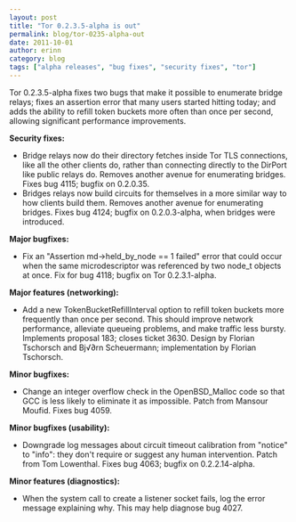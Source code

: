 ```yaml
---
layout: post
title: "Tor 0.2.3.5-alpha is out"
permalink: blog/tor-0235-alpha-out
date: 2011-10-01
author: erinn
category: blog
tags: ["alpha releases", "bug fixes", "security fixes", "tor"]
---
```


Tor 0.2.3.5-alpha fixes two bugs that make it possible to enumerate
 bridge relays; fixes an assertion error that many users started hitting
 today; and adds the ability to refill token buckets more often than
 once per second, allowing significant performance improvements.

**Security fixes:**

- Bridge relays now do their directory fetches inside Tor TLS
 connections, like all the other clients do, rather than connecting
 directly to the DirPort like public relays do. Removes another
 avenue for enumerating bridges. Fixes bug 4115; bugfix on 0.2.0.35.
- Bridges relays now build circuits for themselves in a more similar
 way to how clients build them. Removes another avenue for
 enumerating bridges. Fixes bug 4124; bugfix on 0.2.0.3-alpha,
 when bridges were introduced.

**Major bugfixes:**

- Fix an "Assertion md->held\_by\_node == 1 failed" error that could
 occur when the same microdescriptor was referenced by two node\_t
 objects at once. Fix for bug 4118; bugfix on Tor 0.2.3.1-alpha.

**Major features (networking):**

- Add a new TokenBucketRefillInterval option to refill token buckets
 more frequently than once per second. This should improve network
 performance, alleviate queueing problems, and make traffic less
 bursty. Implements proposal 183; closes ticket 3630. Design by
 Florian Tschorsch and Bj√∂rn Scheuermann; implementation by
 Florian Tschorsch.

**Minor bugfixes:**

- Change an integer overflow check in the OpenBSD\_Malloc code so
 that GCC is less likely to eliminate it as impossible. Patch
 from Mansour Moufid. Fixes bug 4059.

**Minor bugfixes (usability):**

- Downgrade log messages about circuit timeout calibration from
 "notice" to "info": they don't require or suggest any human
 intervention. Patch from Tom Lowenthal. Fixes bug 4063;
 bugfix on 0.2.2.14-alpha.

**Minor features (diagnostics):**

- When the system call to create a listener socket fails, log the
 error message explaining why. This may help diagnose bug 4027.

